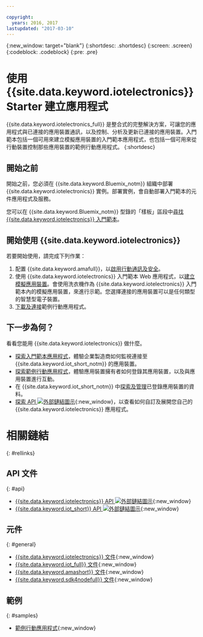 ```yaml
---

copyright:
  years: 2016, 2017
lastupdated: "2017-03-10"
---
```


<!-- Common attributes used in the template are defined as follows: -->
{:new_window: target="blank"}
{:shortdesc: .shortdesc}
{:screen: .screen}
{:codeblock: .codeblock}
{:pre: .pre}

<!-- Note to writers - index.md and iot4egettingstarted.md are (almost) duplicates and a change to one should be made to both. index.md appears within the product app as the getting started page. iot4egettingstarted.md appears as the top level topic in the docs toc. -->

# 使用 {{site.data.keyword.iotelectronics}} Starter 建立應用程式

{{site.data.keyword.iotelectronics_full}} 是整合式的完整解決方案，可讓您的應用程式與已連接的應用裝置通訊，以及控制、分析及更新已連接的應用裝置。入門範本包括一個可用來建立模擬應用裝置的入門範本應用程式，也包括一個可用來從行動裝置控制那些應用裝置的範例行動應用程式。
{:shortdesc}

## 開始之前

開始之前，您必須在 {{site.data.keyword.Bluemix_notm}} 組織中部署 {{site.data.keyword.iotelectronics}} 實例。部署實例，會自動部署入門範本的元件應用程式及服務。

 您可以在 {{site.data.keyword.Bluemix_notm}} 型錄的「樣板」區段中[尋找 {{site.data.keyword.iotelectronics}} 入門範本](https://console.{DomainName}/catalog/starters/iot-for-electronics-starter/)。

## 開始使用 {{site.data.keyword.iotelectronics}}
若要開始使用，請完成下列作業：

1. 配置 {{site.data.keyword.amafull}}，以[啟用行動通訊及安全](iotelectronics_config_mca.html)。
2. 使用 {{site.data.keyword.iotelectronics}} 入門範本 Web 應用程式，以[建立模擬應用裝置](iot4ecreatingappliances.html)。會使用洗衣機作為 {{site.data.keyword.iotelectronics}} 入門範本內的模擬應用裝置，來進行示範。您選擇連接的應用裝置可以是任何類型的智慧型電子裝置。
3. [下載及連接](iotelectronics_config_mobile.html)範例行動應用程式。


## 下一步為何？
看看您能用 {{site.data.keyword.iotelectronics}} 做什麼。

- [探索入門範本應用程式](iot4ecreatingappliances.html)，體驗企業製造商如何監視連接至 {{site.data.keyword.iot_short_notm}} 的應用裝置。
- [探索範例行動應用程式](iotelectronics_config_mobile.html)，體驗應用裝置擁有者如何登錄其應用裝置，以及與應用裝置進行互動。
- 在 {{site.data.keyword.iot_short_notm}} 中[探索及管理](iotelectronics_dashboard.html)已登錄應用裝置的資料。
- [探索 API ![外部鏈結圖示](../../icons/launch-glyph.svg)](http://ibmiotforelectronics.mybluemix.net/public/iot4eregistrationapi.html){:new_window}，以查看如何自訂及展開您自己的 {{site.data.keyword.iotelectronics}} 應用程式。

# 相關鏈結
{: #rellinks}
<!-- Related Links last updated 23 October 2016 - new API source -->
## API 文件
{: #api}
* [{{site.data.keyword.iotelectronics}} API ![外部鏈結圖示](../../icons/launch-glyph.svg)](https://broker-uss-iot4e.electronics.internetofthings.ibmcloud.com/public/iot4eregistrationapi.html){:new_window}
* [{{site.data.keyword.iot_short}} API ![外部鏈結圖示](../../icons/launch-glyph.svg)](https://developer.ibm.com/iotfoundation/recipes/api-documentation/){:new_window}


## 元件
{: #general}

* [{{site.data.keyword.iotelectronics}} 文件](iotelectronics_overview.html){:new_window}
* [{{site.data.keyword.iot_full}} 文件](https://console.ng.bluemix.net/docs/services/IoT/index.html){:new_window}
*  [{{site.data.keyword.amashort}} 文件](https://console.ng.bluemix.net/docs/services/mobileaccess/overview.html){:new_window}
* [{{site.data.keyword.sdk4nodefull}} 文件](https://console.ng.bluemix.net/docs/runtimes/nodejs/index.html#nodejs_runtime){:new_window}

## 範例
{: #samples}
* [範例行動應用程式](https://console.ng.bluemix.net/docs/starters/IotElectronics/iotelectronics_config_mobile.html){:new_window}
